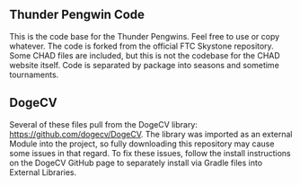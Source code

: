 ## Thunder Pengwin Code

This is the code base for the Thunder Pengwins. Feel free to use or copy whatever. The code is forked from the official FTC Skystone repository. Some CHAD files are included, but this is not the codebase for the CHAD website itself. Code is separated by package into seasons and sometime tournaments.

## DogeCV

Several of these files pull from the DogeCV library: https://github.com/dogecv/DogeCV. The library was imported as an external Module into the project, so fully downloading this repository may cause some issues in that regard. To fix these issues, follow the install instructions on the DogeCV GitHub page to separately install via Gradle files into External Libraries.

